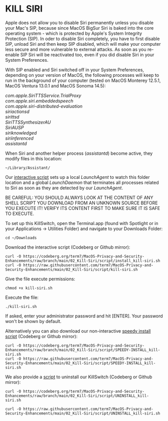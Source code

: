 # KILL SIRI

Apple does not allow you to disable Siri permanently unless you disable your Mac's SIP, because since MacOS BigSur Siri is baked into the core operating system - which is protected by Apple's System Integrity Protection (SIP). In oder to disable Siri completely, you have to first disable SIP, unload Siri and then keep SIP disabled, which will make your computer less secure and more vulnerable to external attacks. As soon as you re-enable SIP Siri will be reactivated too, even if you did disable Siri in your System Preferences.

With SIP enabled and Siri switched off in your System Preferences, depending on your version of MacOS, the following processes will keep to run in the background of your computer (tested on MacOS Monterey 12.5.1, MacOS Ventura 13.0.1 and MacOS Sonoma 14.5):

<em>com.apple.SiriTTSService.TrialProxy
<br>com.apple.siri.embeddedspeech
<br>com.apple.siri-distributed-evaluation
<br>siriactionsd
<br>sirittsd
<br>SiriTTSSynthesizerAU
<br>SiriAUSP
<br>siriknowledged
<br>siriinferenced
<br>assistantd
</em>

When Siri and another helper process (<em>assistantd</em>) become active, they modify files in this location:

    ~/Library/Assistant/
        
Our [interactive script](script/kill-siri.sh) sets up a local <em>LaunchAgent</em> to watch this folder location and a global <em>LaunchDaemon</em> that terminates all processes related to Siri as soon as they are detected by our <em>LaunchAgent</em>.

BE CAREFUL: YOU SHOULD ALWAYS LOOK AT THE CONTENT OF ANY SHELL SCRIPT YOU DOWNLOAD FROM AN UNKNOWN SOURCE BEFORE YOU EXECUTE IT! VERIFY ITS CONTENT FIRST TO MAKE SURE IT IS SAFE TO EXECUTE.

To set up this KillSwitch, open the Terminal.app (found with Spotlight or in your Applications -> Utilities Folder) and navigate to your Downloads Folder:

    cd ~/Downloads

Download the interactive script (Codeberg or Github mirror):

    curl -O https://codeberg.org/term7/MacOS-Privacy-and-Security-Enhancements/raw/branch/main/02_Kill-Siri/script/install_kill-siri.sh
    curl -O https://raw.githubusercontent.com/term7/MacOS-Privacy-and-Security-Enhancements/main/02_Kill-Siri/script/kill-siri.sh



Give the file execute permissions:

    chmod +x kill-siri.sh

Execute the file:

    ./kill-siri.sh

If asked, enter your administrator password and hit [ENTER].
Your password won't be shown by default.

Alternatively you can also download our non-interactive [speedy install script](script/SPEEDY-INSTALL_kill-siri.sh) (Codeberg or Github mirror):

    curl -O https://codeberg.org/term7/MacOS-Privacy-and-Security-Enhancements/raw/branch/main/02_Kill-Siri/script/SPEEDY-INSTALL_kill-siri.sh
    curl -O https://raw.githubusercontent.com/term7/MacOS-Privacy-and-Security-Enhancements/main/02_Kill-Siri/script/SPEEDY-INSTALL_kill-siri.sh

We also provide a [script](script/UNINSTALL_kill-siri.sh) to uninstall our KillSwitch (Codeberg or Github mirror):

    curl -O https://codeberg.org/term7/MacOS-Privacy-and-Security-Enhancements/raw/branch/main/02_Kill-Siri/script/UNINSTALL_kill-siri.sh

    curl -O https://raw.githubusercontent.com/term7/MacOS-Privacy-and-Security-Enhancements/main/02_Kill-Siri/script/UNINSTALL_kill-siri.sh
